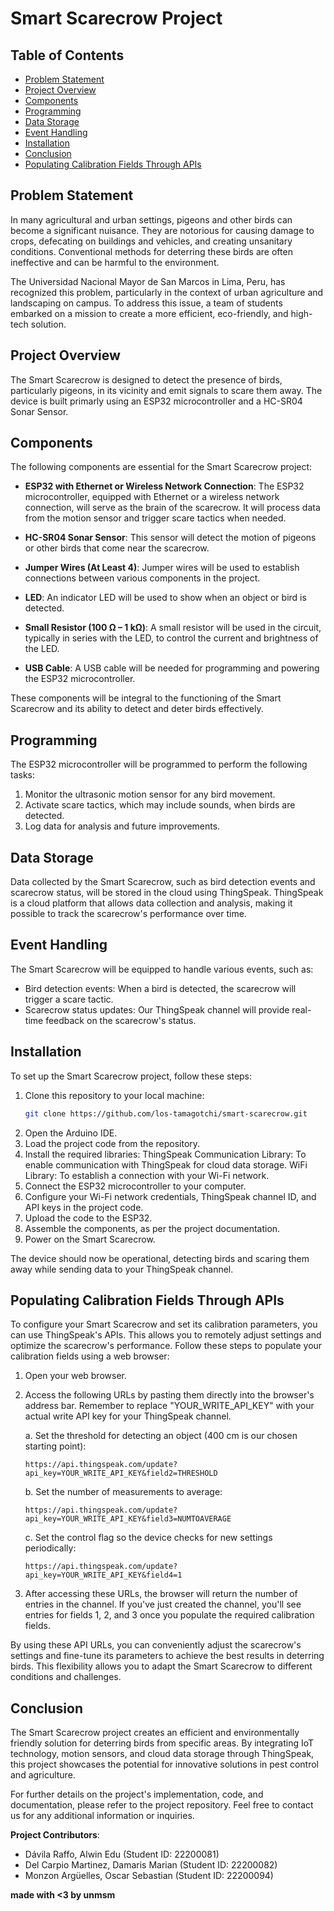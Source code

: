 # Smart Scarecrow Project

## Table of Contents
- [Problem Statement](#problem-statement)
- [Project Overview](#project-overview)
- [Components](#components)
- [Programming](#programming)
- [Data Storage](#data-storage)
- [Event Handling](#event-handling)
- [Installation](#installation)
- [Conclusion](#conclusion)
- [Populating Calibration Fields Through APIs](#populating-calibration-fields-through-apis)

## Problem Statement

In many agricultural and urban settings, pigeons and other birds can become a significant nuisance. They are notorious for causing damage to crops, defecating on buildings and vehicles, and creating unsanitary conditions. Conventional methods for deterring these birds are often ineffective and can be harmful to the environment.

The Universidad Nacional Mayor de San Marcos in Lima, Peru, has recognized this problem, particularly in the context of urban agriculture and landscaping on campus. To address this issue, a team of  students embarked on a mission to create a more efficient, eco-friendly, and high-tech solution.

## Project Overview

The Smart Scarecrow is designed to detect the presence of birds, particularly pigeons, in its vicinity and emit signals to scare them away. The device is built primarly using an ESP32 microcontroller and a HC-SR04 Sonar Sensor.

## Components

The following components are essential for the Smart Scarecrow project:

- **ESP32 with Ethernet or Wireless Network Connection**: The ESP32 microcontroller, equipped with Ethernet or a wireless network connection, will serve as the brain of the scarecrow. It will process data from the motion sensor and trigger scare tactics when needed.

- **HC-SR04 Sonar Sensor**: This sensor will detect the motion of pigeons or other birds that come near the scarecrow.

- **Jumper Wires (At Least 4)**: Jumper wires will be used to establish connections between various components in the project.

- **LED**: An indicator LED will be used to show when an object or bird is detected.

- **Small Resistor (100 Ω – 1 kΩ)**: A small resistor will be used in the circuit, typically in series with the LED, to control the current and brightness of the LED.

- **USB Cable**: A USB cable will be needed for programming and powering the ESP32 microcontroller.

These components will be integral to the functioning of the Smart Scarecrow and its ability to detect and deter birds effectively.


## Programming

The ESP32 microcontroller will be programmed to perform the following tasks:

1. Monitor the ultrasonic motion sensor for any bird movement.
2. Activate scare tactics, which may include sounds, when birds are detected.
3. Log data for analysis and future improvements.

## Data Storage

Data collected by the Smart Scarecrow, such as bird detection events and scarecrow status, will be stored in the cloud using ThingSpeak. ThingSpeak is a cloud platform that allows data collection and analysis, making it possible to track the scarecrow's performance over time.

## Event Handling

The Smart Scarecrow will be equipped to handle various events, such as:

- Bird detection events: When a bird is detected, the scarecrow will trigger a scare tactic.
- Scarecrow status updates: Our ThingSpeak channel will provide real-time feedback on the scarecrow's status.

## Installation

To set up the Smart Scarecrow project, follow these steps:

1. Clone this repository to your local machine:
   ```bash
   git clone https://github.com/los-tamagotchi/smart-scarecrow.git
   
2. Open the Arduino IDE.
3. Load the project code from the repository.
4. Install the required libraries:
   ThingSpeak Communication Library: To enable communication with ThingSpeak for cloud data storage.
  WiFi Library: To establish a connection with your Wi-Fi network.
5. Connect the ESP32 microcontroller to your computer.
6. Configure your Wi-Fi network credentials, ThingSpeak channel ID, and API keys in the project code.
7. Upload the code to the ESP32.
8. Assemble the components, as per the project documentation.
9. Power on the Smart Scarecrow.

The device should now be operational, detecting birds and scaring them away while sending data to your ThingSpeak channel.

## Populating Calibration Fields Through APIs

To configure your Smart Scarecrow and set its calibration parameters, you can use ThingSpeak's APIs. This allows you to remotely adjust settings and optimize the scarecrow's performance. Follow these steps to populate your calibration fields using a web browser:

1. Open your web browser.

2. Access the following URLs by pasting them directly into the browser's address bar. Remember to replace "YOUR_WRITE_API_KEY" with your actual write API key for your ThingSpeak channel.

    a. Set the threshold for detecting an object (400 cm is our chosen starting point):
    ```
    https://api.thingspeak.com/update?api_key=YOUR_WRITE_API_KEY&field2=THRESHOLD
    ```

    b. Set the number of measurements to average:
    ```
    https://api.thingspeak.com/update?api_key=YOUR_WRITE_API_KEY&field3=NUMTOAVERAGE
    ```

    c. Set the control flag so the device checks for new settings periodically:
    ```
    https://api.thingspeak.com/update?api_key=YOUR_WRITE_API_KEY&field4=1
    ```

3. After accessing these URLs, the browser will return the number of entries in the channel. If you've just created the channel, you'll see entries for fields 1, 2, and 3 once you populate the required calibration fields.

By using these API URLs, you can conveniently adjust the scarecrow's settings and fine-tune its parameters to achieve the best results in deterring birds. This flexibility allows you to adapt the Smart Scarecrow to different conditions and challenges.


## Conclusion
The Smart Scarecrow project creates an efficient and environmentally friendly solution for deterring birds from specific areas. By integrating IoT technology, motion sensors, and cloud data storage through ThingSpeak, this project showcases the potential for innovative solutions in pest control and agriculture.

For further details on the project's implementation, code, and documentation, please refer to the project repository. Feel free to contact us for any additional information or inquiries.


**Project Contributors**:
- Dávila Raffo, Alwin Edu (Student ID: 22200081)
- Del Carpio Martinez, Damaris Marian (Student ID: 22200082)
- Monzon Argüelles, Oscar Sebastian (Student ID: 22200094)




**made with <3 by unmsm**
